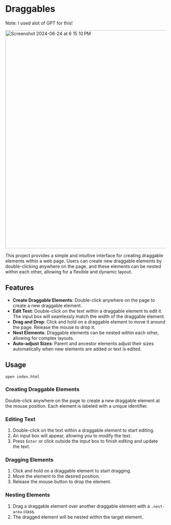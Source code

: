 # Draggables

Note: I used alot of GPT for this! 

<img width="684" alt="Screenshot 2024-06-24 at 6 15 10 PM" src="https://github.com/panges2/draggables/assets/96081835/bbf82170-636c-4c47-9d9d-d0e9ad169e34">

This project provides a simple and intuitive interface for creating draggable elements within a web page. Users can create new draggable elements by double-clicking anywhere on the page, and these elements can be nested within each other, allowing for a flexible and dynamic layout.

## Features

- **Create Draggable Elements**: Double-click anywhere on the page to create a new draggable element.
- **Edit Text**: Double-click on the text within a draggable element to edit it. The input box will seamlessly match the width of the draggable element.
- **Drag and Drop**: Click and hold on a draggable element to move it around the page. Release the mouse to drop it.
- **Nest Elements**: Draggable elements can be nested within each other, allowing for complex layouts.
- **Auto-adjust Sizes**: Parent and ancestor elements adjust their sizes automatically when new elements are added or text is edited.

## Usage
```
open index.html
```
### Creating Draggable Elements

Double-click anywhere on the page to create a new draggable element at the mouse position. Each element is labeled with a unique identifier.

### Editing Text

1. Double-click on the text within a draggable element to start editing.
2. An input box will appear, allowing you to modify the text.
3. Press `Enter` or click outside the input box to finish editing and update the text.

### Dragging Elements

1. Click and hold on a draggable element to start dragging.
2. Move the element to the desired position.
3. Release the mouse button to drop the element.

### Nesting Elements

1. Drag a draggable element over another draggable element with a `.nest-area` class.
2. The dragged element will be nested within the target element.
